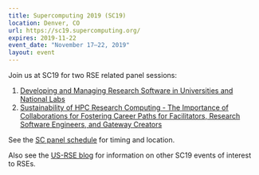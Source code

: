 ```yaml
---
title: Supercomputing 2019 (SC19)
location: Denver, CO
url: https://sc19.supercomputing.org/
expires: 2019-11-22
event_date: "November 17–22, 2019"
layout: event
---
```



Join us at SC19 for two RSE related panel sessions:

 1. [Developing and Managing Research Software in Universities and National Labs](https://sc19.supercomputing.org/presentation/?id=pan108&sess=sess226)
 2. [Sustainability of HPC Research Computing - The Importance of Collaborations  for Fostering Career Paths for Facilitators, Research Software Engineers, and Gateway Creators](https://sc19.supercomputing.org/presentation/?id=pan109&sess=sess227)

See the [SC panel schedule](https://sc19.supercomputing.org/program/panels/#schedule) for timing and location.

Also see the [US-RSE blog](https://us-rse.org/2019-10-04-SC19) for information on other SC19 events of interest to RSEs.

